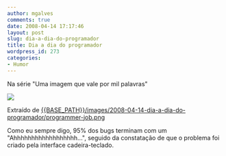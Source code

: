 ```yaml
---
author: mgalves
comments: true
date: 2008-04-14 17:17:46
layout: post
slug: dia-a-dia-do-programador
title: Dia a dia do programador
wordpress_id: 273
categories:
- Humor
---
```


Na série "Uma imagem que vale por mil palavras"

![]({{BASE_PATH}}/images/2008-04-14-dia-a-dia-do-programador/programmer-job.png)

Extraído de [{{BASE_PATH}}/images/2008-04-14-dia-a-dia-do-programador/programmer-job.png]({{BASE_PATH}}/images/2008-04-14-dia-a-dia-do-programador/programmer-job.png)

Como eu sempre digo, 95% dos bugs terminam com um "Ahhhhhhhhhhhhhhhhhh...", seguido da constatação de que o problema foi criado pela interface cadeira-teclado.
